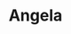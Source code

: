---
layout: model.ect
title: 'Angela'
importance: 4
lang: en
href: '/kitchens/models/modern/angela'
category: '/kitchens/models/modern'
photo: '/kitchens/models/modern/angela/kitchen-angela.jpg'
description: 'Practical and diverse. Doors and front elements of particle board with melamine coating and ABS edging. Economy options with monochrome and wood decorations.'
highlights:
  - 
    caption: 'Particle boards|of a new|generation'
    photo: '/kitchens/models/modern/angela/particle-board-of-a-new-generation.png'
  - 
    caption: 'Aluminium|and glass|cabinets'
    photo: '/kitchens/models/modern/angela/aluminium-and-glass.png'
  - 
    caption: 'Water-resistant|aluminium|baseboard'
    photo: '/kitchens/models/modern/angela/aluminium-baseboard.png'
topics:
  -
    caption: 'Warm colour tones with live timber structure'
    description: 'The new decors of the particle boards are characterised by an exceptionally natural vision, live timber structure and a wide colour spectrum in harmony with a large number of universal colours.'
    photos:
      - '/kitchens/models/modern/angela/combination-1.jpg'
      - '/kitchens/models/modern/angela/technologies-1.jpg'
      - '/kitchens/models/modern/angela/combination-2.jpg'
  -
    caption: 'Practical and modern kitchen'
    description: 'A rich choice of combinations using particle boards with melamine coating of a new generation. Excellent vision, achieved both with the timber decors and with the monochrome ones, and the various combinations between them. Optimal price of the kitchen..'
    photos:
      - '/kitchens/models/modern/angela/practical-price-1.jpg'
  -
    caption: 'Accessories complementing the kitchen'
    description: 'Hanging systems on which there can be additionally placed tissue holders, spice racks or hanging hooks. Aluminium or glass shelves can be installed as a complementary decoration of your kitchen.'
    photos:
      - '/kitchens/models/modern/angela/accessories-1.jpg'
      - '/kitchens/models/modern/angela/accessories-2.jpg'
  -
    caption: 'Modern technologies ensuring comfort'
    description: 'For maximum comfort in the kitchen, we use hardware ensuring smooth closing of all doors and drawers, so that your cupboards are operated almost effortlessly and closed smoothly and silently.'
    highlight: 'Functionality|and comfort'
    photos:
      - '/kitchens/models/modern/angela/technologies-2.jpg'
      - '/kitchens/models/modern/angela/technologies-3.jpg'
      - '/kitchens/technologies/accessories/divider-for-closet.jpg'
doors:
  description: 'For the doors there are used 18 mm particle boards with melamine coating and a 2 mm edging. For the edging we use a German technology and materials ensuring an impeccable result.'
  categories:
    - 
      caption: 'Particle board'
      photos:
        - '/kitchens/models/modern/angela/doors/particle-board/particle-board-1.jpg'
        - '/kitchens/models/modern/angela/doors/particle-board/particle-board-2.jpg'
        - '/kitchens/models/modern/angela/doors/particle-board/particle-board-3.jpg'
    - 
      caption: 'Aluminium frame'
      photos:
        - '/kitchens/models/modern/angela/doors/aluminium-frame/aluminium-frame-1.jpg'
        - '/kitchens/models/modern/angela/doors/aluminium-frame/aluminium-frame-2.jpg'
        - '/kitchens/models/modern/angela/doors/aluminium-frame/aluminium-frame-3.jpg'
handles:
  description: 'A wide variety of handles of standard and designer solutions. Well selected to be comfortable and stylish, to match the model which we are offering. Handles are made of high-quality metal whose properties do not change in any way over time. Handles do not become darker and do not scale.'
  categories:
    - 
      caption: 'Narrow and wide metal handles'
      photos:
        - '/kitchens/models/modern/angela/handles/handles-1.jpg'
        - '/kitchens/models/modern/angela/handles/handles-2.jpg'
        - '/kitchens/models/modern/angela/handles/handles-3.jpg'
        - '/kitchens/models/modern/angela/handles/handles-4.jpg'
        - '/kitchens/models/modern/angela/handles/handles-5.jpg'
        - '/kitchens/models/modern/angela/handles/handles-6.jpg'
        - '/kitchens/models/modern/angela/handles/handles-7.jpg'
        - '/kitchens/models/modern/angela/handles/handles-8.jpg'
        - '/kitchens/models/modern/angela/handles/handles-9.jpg'
        - '/kitchens/models/modern/angela/handles/handles-10.jpg'
        - '/kitchens/models/modern/angela/handles/handles-11.jpg'
        - '/kitchens/models/modern/angela/handles/handles-12.jpg'
        - '/kitchens/models/modern/angela/handles/handles-13.jpg'
worktops:
  description: 'A wide variety of worktop decors and materials. These can be easily combined with the kitchen design. Worktops by HPL, EGGER and KAIND – Austria. Worktops of technical stone QUARELLA – Italy. Granite worktops NATURAL STONES – Italy.'
  hpl:
    photos:
      - '/kitchens/models/modern/angela/worktop/hpl/hpl-1.jpg'
      - '/kitchens/models/modern/angela/worktop/hpl/hpl-2.jpg'
      - '/kitchens/models/modern/angela/worktop/hpl/hpl-3.jpg'
      - '/kitchens/models/modern/angela/worktop/hpl/hpl-4.jpg'
      - '/kitchens/models/modern/angela/worktop/hpl/hpl-5.jpg'
      - '/kitchens/models/modern/angela/worktop/hpl/hpl-6.jpg'
      - '/kitchens/models/modern/angela/worktop/hpl/hpl-7.jpg'
      - '/kitchens/models/modern/angela/worktop/hpl/hpl-8.jpg'
      - '/kitchens/models/modern/angela/worktop/hpl/hpl-9.jpg'
      - '/kitchens/models/modern/angela/worktop/hpl/hpl-10.jpg'
      - '/kitchens/models/modern/angela/worktop/hpl/hpl-11.jpg'
      - '/kitchens/models/modern/angela/worktop/hpl/hpl-12.jpg'
      - '/kitchens/models/modern/angela/worktop/hpl/hpl-13.jpg'
      - '/kitchens/models/modern/angela/worktop/hpl/hpl-14.jpg'
      - '/kitchens/models/modern/angela/worktop/hpl/hpl-15.jpg'
      - '/kitchens/models/modern/angela/worktop/hpl/hpl-16.jpg'
      - '/kitchens/models/modern/angela/worktop/hpl/hpl-17.jpg'
      - '/kitchens/models/modern/angela/worktop/hpl/hpl-18.jpg'
      - '/kitchens/models/modern/angela/worktop/hpl/hpl-19.jpg'
  granite:
    photos:
      - '/kitchens/models/modern/angela/worktop/granite/granite-1.jpg'
      - '/kitchens/models/modern/angela/worktop/granite/granite-2.jpg'
      - '/kitchens/models/modern/angela/worktop/granite/granite-3.jpg'
      - '/kitchens/models/modern/angela/worktop/granite/granite-4.jpg'
      - '/kitchens/models/modern/angela/worktop/granite/granite-5.jpg'
      - '/kitchens/models/modern/angela/worktop/granite/granite-6.jpg'
      - '/kitchens/models/modern/angela/worktop/granite/granite-7.jpg'
      - '/kitchens/models/modern/angela/worktop/granite/granite-8.jpg'
      - '/kitchens/models/modern/angela/worktop/granite/granite-9.jpg'
  technicalStone:
    photos:
      - '/kitchens/models/modern/angela/worktop/technical-stone/technical-stone-1.jpg'
      - '/kitchens/models/modern/angela/worktop/technical-stone/technical-stone-2.jpg'
      - '/kitchens/models/modern/angela/worktop/technical-stone/technical-stone-3.jpg'
      - '/kitchens/models/modern/angela/worktop/technical-stone/technical-stone-4.jpg'
      - '/kitchens/models/modern/angela/worktop/technical-stone/technical-stone-5.jpg'
      - '/kitchens/models/modern/angela/worktop/technical-stone/technical-stone-6.jpg'
---